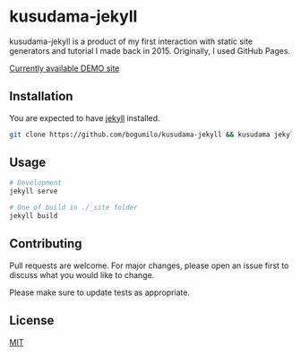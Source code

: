 # kusudama-jekyll

kusudama-jekyll is a product of my first interaction with static site generators and tutorial I made back in 2015.
Originally, I used GitHub Pages.

[Currently available DEMO site](https://bogumilo.co/kusudama)

## Installation

You are expected to have [jekyll](https://jekyllrb.com) installed.

```sh
git clone https://github.com/bogumilo/kusudama-jekyll && kusudama jekyll
```

## Usage

```sh
# Development
jekyll serve

# One of build in ./_site folder
jekyll build
```

## Contributing

Pull requests are welcome. For major changes, please open an issue first
to discuss what you would like to change.

Please make sure to update tests as appropriate.

## License

[MIT](https://choosealicense.com/licenses/mit/)
